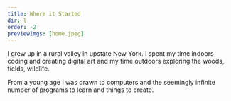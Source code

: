 ```yaml
---
title: Where it Started
dir: l
order: -2
previewImgs: [home.jpeg]
---
```

I grew up in a rural valley in upstate New York. I spent my time indoors coding and creating digital art and my time outdoors exploring the woods, fields, wildlife. 

From a young age I was drawn to computers and the seemingly infinite number of programs to learn and things to create. 
